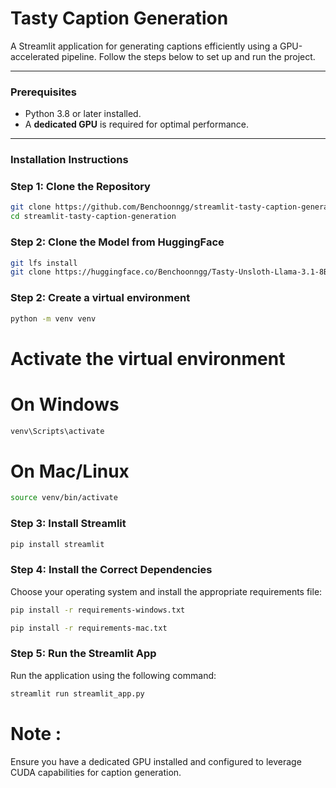 # Tasty Caption Generation

A Streamlit application for generating captions efficiently using a GPU-accelerated pipeline. Follow the steps below to set up and run the project.

---

### Prerequisites

- Python 3.8 or later installed.
- A **dedicated GPU** is required for optimal performance.

---

### Installation Instructions

### Step 1: Clone the Repository
```bash
git clone https://github.com/Benchoonngg/streamlit-tasty-caption-generation.git
cd streamlit-tasty-caption-generation
```

### Step 2: Clone the Model from HuggingFace
```bash
git lfs install
git clone https://huggingface.co/Benchoonngg/Tasty-Unsloth-Llama-3.1-8B-v4
```

### Step 2: Create a virtual environment
```bash
python -m venv venv
```

# Activate the virtual environment
# On Windows
```bash
venv\Scripts\activate
```
# On Mac/Linux
```bash
source venv/bin/activate
```
### Step 3: Install Streamlit
```bash
pip install streamlit
```
### Step 4: Install the Correct Dependencies
Choose your operating system and install the appropriate requirements file:
```bash
pip install -r requirements-windows.txt
```
```bash
pip install -r requirements-mac.txt
```

### Step 5: Run the Streamlit App
Run the application using the following command:
```bash
streamlit run streamlit_app.py
```

# Note :
Ensure you have a dedicated GPU installed and configured to leverage CUDA capabilities for caption generation.
